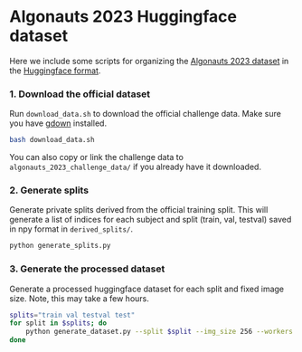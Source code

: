 # Algonauts 2023 Huggingface dataset

Here we include some scripts for organizing the [Algonauts 2023 dataset](https://codalab.lisn.upsaclay.fr/competitions/9304#participate) in the [Huggingface format](https://huggingface.co/docs/datasets/create_dataset).

### 1. Download the official dataset

Run `download_data.sh` to download the official challenge data. Make sure you have [gdown](https://github.com/wkentaro/gdown) installed.

```bash
bash download_data.sh
```

You can also copy or link the challenge data to `algonauts_2023_challenge_data/` if you already have it downloaded.

### 2. Generate splits

Generate private splits derived from the official training split. This will generate a list of indices for each subject and split (train, val, testval) saved in npy format in `derived_splits/`.

```bash
python generate_splits.py
```

### 3. Generate the processed dataset

Generate a processed huggingface dataset for each split and fixed image size. Note, this may take a few hours.

```bash
splits="train val testval test"
for split in $splits; do
    python generate_dataset.py --split $split --img_size 256 --workers 16
done
```
